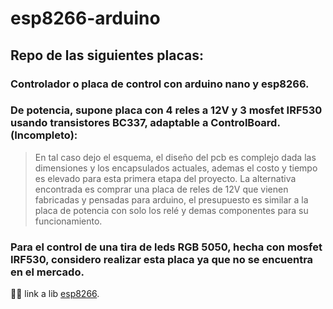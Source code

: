 # esp8266-arduino
## Repo de las siguientes placas:
### Controlador o placa de control con arduino nano y esp8266.
### De potencia, supone placa con 4 reles a 12V y 3 mosfet IRF530 usando transistores BC337, adaptable a ControlBoard. (Incompleto):
   > En tal caso dejo el esquema, el diseño del pcb es complejo dada las dimensiones y los encapsulados actuales, ademas el costo y tiempo es elevado para esta primera etapa del proyecto. La alternativa encontrada es comprar una placa de reles de 12V que vienen fabricadas y pensadas para arduino, el presupuesto es similar a la placa de potencia con solo los relé y demas componentes para su funcionamiento.
### Para el control de una tira de leds RGB 5050, hecha con mosfet IRF530, considero realizar esta placa ya que no se encuentra en el mercado.
    
:tada::fireworks:
link a lib
[esp8266](https://github.com/jdunmire/kicad-ESP8266).
